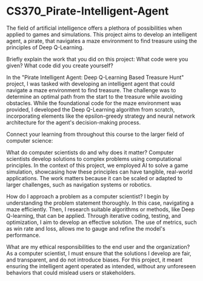 # CS370_Pirate-Intelligent-Agent
The field of artificial intelligence offers a plethora of possibilities when applied to games and simulations. This project aims to develop an intelligent agent, a pirate, that navigates a maze environment to find treasure using the principles of Deep Q-Learning.


Briefly explain the work that you did on this project: What code were you given? What code did you create yourself?

In the "Pirate Intelligent Agent: Deep Q-Learning Based Treasure Hunt" project, I was tasked with developing an intelligent agent that could navigate a maze environment to find treasure. The challenge was to determine an optimal path from the start to the treasure while avoiding obstacles. While the foundational code for the maze environment was provided, I developed the Deep Q-Learning algorithm from scratch, incorporating elements like the epsilon-greedy strategy and neural network architecture for the agent's decision-making process.

Connect your learning from throughout this course to the larger field of computer science:

What do computer scientists do and why does it matter?
Computer scientists develop solutions to complex problems using computational principles. In the context of this project, we employed AI to solve a game simulation, showcasing how these principles can have tangible, real-world applications. The work matters because it can be scaled or adapted to larger challenges, such as navigation systems or robotics.

How do I approach a problem as a computer scientist?
I begin by understanding the problem statement thoroughly. In this case, navigating a maze efficiently. Then, I research suitable algorithms or methods, like Deep Q-learning, that can be applied. Through iterative coding, testing, and optimization, I aim to develop an effective solution. The use of metrics, such as win rate and loss, allows me to gauge and refine the model's performance.

What are my ethical responsibilities to the end user and the organization?
As a computer scientist, I must ensure that the solutions I develop are fair, and transparent, and do not introduce biases. For this project, it meant ensuring the intelligent agent operated as intended, without any unforeseen behaviors that could mislead users or stakeholders.


